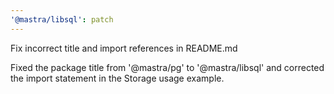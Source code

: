 ```yaml
---
'@mastra/libsql': patch
---
```


Fix incorrect title and import references in README.md

Fixed the package title from '@mastra/pg' to '@mastra/libsql' and corrected the import statement in the Storage usage example.